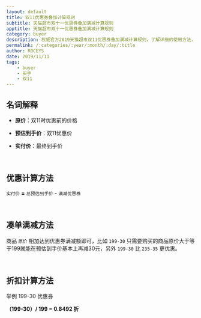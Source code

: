 ```yaml
---
layout: default
title: 双11优惠券叠加计算规则
subtitle: 天猫超市双十一优惠券叠加满减计算规则
apptitle: 天猫超市双十一优惠券叠加满减计算规则
category: buyer
description: 权威官方2019天猫超市双11优惠券叠加满减计算规则，了解详细的使用方法，灵活凑单清空购物车，双11买什么不用愁。前3分钟、前15分钟、前1小时、前2小时、前60秒、第几分钟0元五折半价。叠加199减30、235减35、199减35、299减80等优惠券。
permalink: /:categories/:year/:month/:day/:title
author: ROCEYS
date: 2019/11/11
tags:
    - buyer
    - 买手
    - 双11
---
```


## 名词解释

- **原价**：双11时优惠前的价格

- **预估到手价**：双11优惠价

- **实付价**：最终到手价

<br>

## 优惠计算方法

 `实付价` **=** `总预估到手价` **-** `满减优惠券`
 
<br>

## 凑单满减方法

商品 `原价` 相加达到优惠券满减额即可，比如 `199-30` 只需要购买的商品原价大于等于199就能在预估到手价基本上再减30元，另外 `199-30` 比 `235-35` 更优惠。

<br>

## 折扣计算方法

举例 199-30 优惠券

**（199-30）/ 199 =  0.8492 折**

<br>
